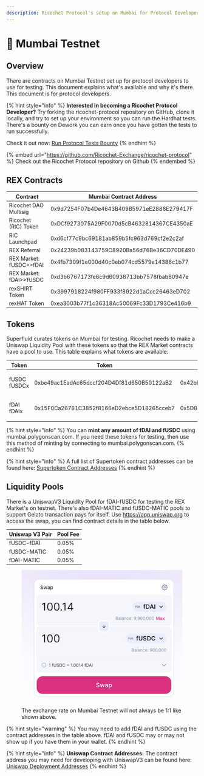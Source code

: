 ```yaml
---
description: Ricochet Protocol's setup on Mumbai for Protocol Developers
---
```


# 🧪 Mumbai Testnet

## Overview

There are contracts on Mumbai Testnet set up for protocol developers to use for testing. This document explains what's available and why it's there. This document is for protocol developers.

{% hint style="info" %}
**Interested in becoming a Ricochet Protocol Developer?** Try forking the ricochet-protocol repository on GitHub, clone it locally, and try to set up your environment so you can run the Hardhat tests. There's a bounty on Dework you can earn once you have gotten the tests to run successfully.&#x20;

Check it out now: [Run Protocol Tests Bounty](https://app.dework.xyz/ricochet-exchange-da/onboarding-78105?taskId=1599166b-2ad6-491f-9c50-3b665630123d)
{% endhint %}

{% embed url="https://github.com/Ricochet-Exchange/ricochet-protocol" %}
Check out the Ricochet Protocol repository on Github
{% endembed %}

## REX Contracts

| Contract                | Mumbai Contract Address                    |
| ----------------------- | ------------------------------------------ |
| Ricochet DAO Multisig   | 0x9d7254F07b4De4643B409B5971eE2888E279417F |
| Ricochet (RIC) Token    | 0xDCf9273075A29F0070d5cB4632814367CE4350aE |
| RIC Launchpad           | 0xd6cf77c9bc69181ab859b5fc963d769cf2e2c2af |
| REX Referral            | 0x24239b083143759C8920Ba56d76Be36CD70DE490 |
| REX Market: fUSDC>>fDAI | 0x4fb7309f1e000d40c0eb074cd5579e14386c1b77 |
| REX Market: fDAI>>fUSDC | 0xd3b6767173fe6c9d60938713bb7578fbab80947e |
| rexSHIRT Token          | 0x3997918224f980FF933f8922d1aCcc26463eD702 |
| rexHAT Token            | 0xea3003b77f1c36318Ac50069Fc33D1793Ce416b9 |

## Tokens

Superfluid curates tokens on Mumbai for testing. Ricochet needs to make a Uniswap Liquidity Pool with these tokens so that the REX Market contracts have a pool to use. This table explains what tokens are available:

| Token                   | Token                                      | Supertoken                                 |
| ----------------------- | ------------------------------------------ | ------------------------------------------ |
| <p>fUSDC <br>fUSDCx</p> | 0xbe49ac1EadAc65dccf204D4Df81d650B50122aB2 | 0x42bb40bF79730451B11f6De1CbA222F17b87Afd7 |
| <p>fDAI<br>fDAIx</p>    | 0x15F0Ca26781C3852f8166eD2ebce5D18265cceb7 | 0x5D8B4C2554aeB7e86F387B4d6c00Ac33499Ed01f |

{% hint style="info" %}
You can **mint any amount of fDAI and fUSDC** using mumbai.polygonscan.com. If you need these tokens for testing, then use this method of minting by connecting to mumbai.polygonscan.com.
{% endhint %}

{% hint style="info" %}
A full list of Supertoken contract addresses can be found here: [Supertoken Contract Addresses](https://docs.superfluid.finance/superfluid/developers/networks#test-networks)
{% endhint %}

## Liquidity Pools

There is a UniswapV3 Liquidity Pool for fDAI-fUSDC for testing the REX Market's on testnet. There's also fDAI-MATIC and fUSDC-MATIC  pools to support Gelato transaction pays for itself. Use https://app.uniswap.org to access the swap, you can find contract details in the table below.&#x20;

| Uniswap V3 Pair | Pool Fee |
| --------------- | -------- |
| fUSDC-fDAI      | 0.05%    |
| fUSDC-MATIC     | 0.05%    |
| fDAI-MATIC      | 0.05%    |

<figure><img src="../.gitbook/assets/Screen Shot 2023-03-19 at 11.27.52 AM.png" alt=""><figcaption><p>The exchange rate on Mumbai Testnet will not always be 1:1 like shown above.</p></figcaption></figure>

{% hint style="warning" %}
You may need to add fDAI and fUSDC using the contract addresses in the table above. fDAI and fUSDC may or may not show up if you have them in your wallet.
{% endhint %}

{% hint style="info" %}
**Uniswap Contract Addresses:** The contract address you may need for developing with UniswapV3 can be found here: [Uniswap Deployment Addresses](https://docs.uniswap.org/contracts/v3/reference/deployments)
{% endhint %}

